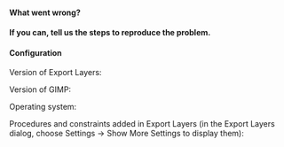 <!-- If you're reporting an issue, please fill in the details below. For other purposes (asking a question, requesting a new feature), you may remove the entire text below. -->

#### What went wrong?
<!-- If Export Layers crashed, include the error message here. -->



#### If you can, tell us the steps to reproduce the problem.



#### Configuration

Version of Export Layers: 

Version of GIMP: 

Operating system: 

Procedures and constraints added in Export Layers (in the Export Layers dialog, choose Settings → Show More Settings to display them): 

<!-- If you use an unofficial GIMP installation, specify the installer here (name, URL). -->
